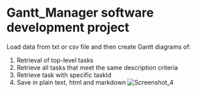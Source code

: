 # Gantt_Manager software development project
Load data from txt or csv file and then create Gantt diagrams of:
1) Retrieval of top-level tasks
2) Retrieve all tasks that meet the same description criteria
3) Retrieve task with specific taskId
4) Save in plain text, html and markdown
![Screenshot_4](https://github.com/KLamaniakou/Gantt_Manager/assets/115186022/265c2a31-8b39-4cae-8c5c-f5f50e736b49)
